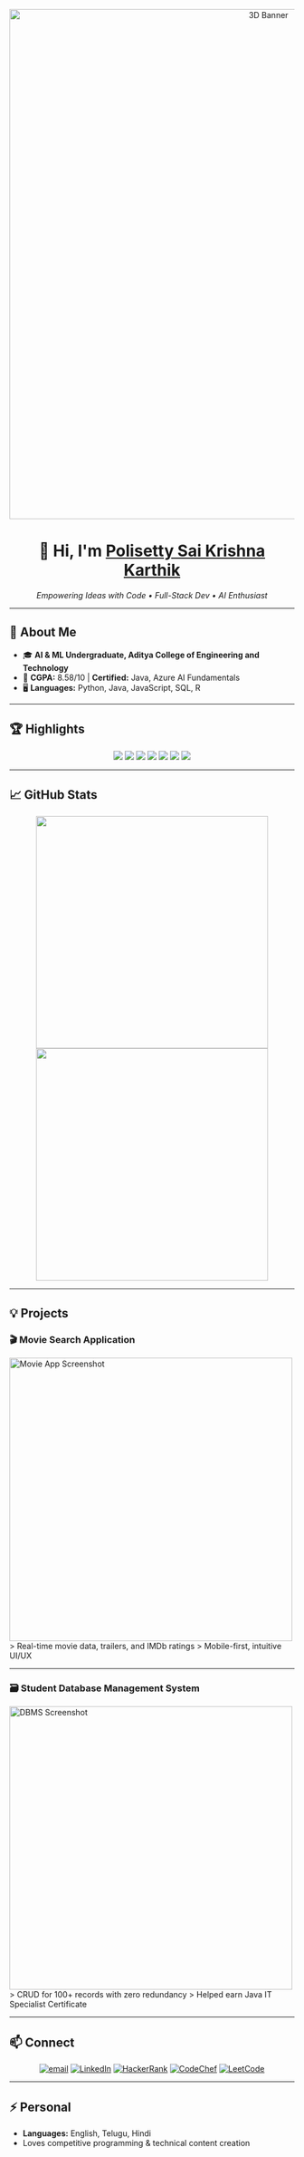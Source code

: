 <!-- Profile README for Polisetty Sai Krishna Karthik -->

<p align="center">
  <!-- Banner: upload to your repo and set correct username/repo path below -->
  <img src="https://github.com/YOUR_USERNAME/YOUR_REPO/blob/main/images/3d-banner.png?raw=true" width="900" alt="3D Banner"/>
</p>

<h1 align="center">👋 Hi, I'm <u>Polisetty Sai Krishna Karthik</u></h1>
<p align="center"><em>Empowering Ideas with Code • Full-Stack Dev • AI Enthusiast</em></p>

---

## 🚀 About Me

- 🎓 **AI & ML Undergraduate, Aditya College of Engineering and Technology**
- 🏅 **CGPA:** 8.58/10 | **Certified:** Java, Azure AI Fundamentals
- 🖥️ **Languages:** Python, Java, JavaScript, SQL, R

---

## 🏆 Highlights

<p align="center">
  <img src="https://img.shields.io/badge/Python-blue?logo=python"/>
  <img src="https://img.shields.io/badge/Java-orange?logo=java"/>
  <img src="https://img.shields.io/badge/SQL-MySQL-grey?logo=mysql"/>
  <img src="https://img.shields.io/badge/HTML5-informational?logo=html5"/>
  <img src="https://img.shields.io/badge/Azure-blueviolet?logo=microsoftazure"/>
  <img src="https://img.shields.io/badge/Java%20IT%20Specialist-green"/>
  <img src="https://img.shields.io/badge/AZ--900%20Certified-blue"/>
</p>

---

## 📈 GitHub Stats

<p align="center">
  <!-- Replace YOUR_USERNAME with your own username -->
  <img src="https://github-readme-stats.vercel.app/api?username=YOUR_USERNAME&show_icons=true&theme=radical" width="410"/>
  <img src="https://github-readme-streak-stats.herokuapp.com/?user=YOUR_USERNAME&theme=highcontrast" width="410"/>
</p>

---

## 💡 Projects

### 🎬 Movie Search Application
<img src="https://github.com/YOUR_USERNAME/YOUR_REPO/blob/main/images/moviesearch-mockup3d.png?raw=true" width="500" alt="Movie App Screenshot"/>
> Real-time movie data, trailers, and IMDb ratings   
> Mobile-first, intuitive UI/UX

---

### 🗃️ Student Database Management System
<img src="https://github.com/YOUR_USERNAME/YOUR_REPO/blob/main/images/dbms-mockup3d.png?raw=true" width="500" alt="DBMS Screenshot"/>
> CRUD for 100+ records with zero redundancy  
> Helped earn Java IT Specialist Certificate

---

## 📫 Connect

<p align="center">
  <a href="mailto:22MH1A4254@acoe.edu.in"><img src="https://img.shields.io/badge/Email-22MH1A4254@acoe.edu.in-darkgreen?logo=gmail" alt="email"/></a>
  <a href="https://linkedin.com/in/pskk"><img src="https://img.shields.io/badge/LinkedIn-pskk-blue?logo=linkedin" alt="LinkedIn"/></a>
  <a href="https://www.hackerrank.com/YOUR_HACKERRANK"><img src="https://img.shields.io/badge/HackerRank-green?logo=hackerrank" alt="HackerRank"/></a>
  <a href="https://www.codechef.com/users/YOUR_CODECHEF"><img src="https://img.shields.io/badge/CodeChef-885200?logo=codechef" alt="CodeChef"/></a>
  <a href="https://leetcode.com/YOUR_LEETCODE"><img src="https://img.shields.io/badge/LeetCode-orange?logo=leetcode" alt="LeetCode"/></a>
</p>

---

## ⚡ Personal

- **Languages:** English, Telugu, Hindi
- Loves competitive programming & technical content creation

